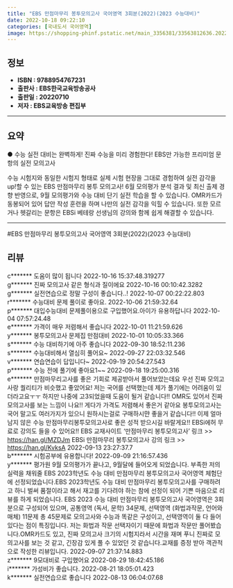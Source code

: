 ```yaml
---
title: "EBS 만점마무리 봉투모의고사 국어영역 3회분(2022)(2023 수능대비)"
date: 2022-10-18 09:22:10
categories: [국내도서 국어영역]
image: https://shopping-phinf.pstatic.net/main_3356381/33563812636.20220726094921.jpg
---
```


## **정보**

- **ISBN : 9788954767231**
- **출판사 : EBS한국교육방송공사**
- **출판일 : 20220710**
- **저자 : EBS교육방송 편집부**

------



## **요약**



● 수능 실전 대비는 완벽하게! 진짜 수능을 미리 경험한다!
EBS만 가능한 프리미엄 문항의 실전 모의고사

 수능 시험지와 동일한 시험지 형태로 실제 시험 현장을 그대로 경험하여 실전 감각을 up!할 수 있는 EBS 만점마무리 봉투 모의고사!
 6월 모의평가 분석 결과 및 최신 출제 경향 반영으로, 9월 모의평가와 수능 대비 단기 실전 학습을 할 수 있습니다. OMR카드가 동봉되어 있어 답안 작성 훈련을 하며 나만의 실전 감각을 익힐 수 있습니다. 또한 모르거나 헷갈리는 문항은 EBSi 베테랑 선생님의 강의와 함께 쉽게 해결할 수 있습니다.



------

#EBS 만점마무리 봉투모의고사 국어영역 3회분(2022)(2023 수능대비)


## **리뷰** 

  c******* 도움이 많이 됩니다 2022-10-16 15:37:48.319277 <br/>  g******* 진짜 모의고사 같은 형식과 질이에요 2022-10-16 00:10:42.3282 <br/>  g******* 실전연습으로 정말 구성이 좋습니다..! 2022-10-07 00:22:22.803 <br/>  r******* 수능대비 문제 풀이로 좋아요. 2022-10-06 21:59:32.64 <br/>  p******* 대입수능대비 문제풀이용으로 구입했어요.아이가 유용하답니다 2022-10-04 07:57:24.48 <br/>  e******* 가격이 매우 저렴해서 좋습니다 2022-10-01 11:21:59.626 <br/>  y******* 봉투모의고사 문제집 만점대비 2022-10-01 10:05:33.366 <br/>  s******* 수능 대비하기에 아주 좋습니다 2022-09-30 18:52:11.236 <br/>  s******* 수능대비해서 열심히 풀어요~ 2022-09-27 22:03:32.546 <br/>  v******* 연습연습이 답입니다~ 2022-09-19 20:54:27.543 <br/>  p******* 수능 전에 풀기에 좋아요1~~ 2022-09-18 19:25:00.316 <br/>  e******* 만점마무리고사를 좋은 기회로 제공받아서 풀어보았는데요 
우선 진짜 모의고사랑 퀄리티가 비슷했고 좋았어요! 
저는 국어를 선택했는데 제가 풀기에는 어려움이 있더라고요ㅜㅜ 하지만 나중에 고3되었을때 도움이 될거 같습니다!! OMR도 있어서 진짜 모의고사를 보는 느낌이 나요!! 게다가 가격도 저렴해서 좋은거 같아요 봉투모의고사는 국어 말고도 여러가지가 있으니 원하시는걸로 구매하시&#47620; 좋을거 같습니다!! 이제 얼마 남지 않은 수능 만점마무리봉투모의고사로 좋은 성적 받으시길 바랄게요!!
EBSi에허 무료로 강의도 들을 수 있어요!!
EBS 교재사이트 ‘만점마무리 봉투모의고사’ 링크 &gt;&gt; https://han.gl/MZDJm
EBSi 만점마무리 봉투모의고사 강의 링크 &gt;&gt; https://han.gl/KvksA 2022-09-13 23:27:37.7 <br/>  b******* 시험공부에 유용합니다! 2022-09-09 21:16:57.436 <br/>  y******* 평가원 9월 모의평가가 끝나고, 9월달에 들어오게 되었습니다. 부족한 저의 실력을 채워줄 EBS 2023학년도 수능 대비 만점마무리 봉투모의고사 국어영역 체험단에 선정되었습니다.EBS 2023학년도 수능 대비 만점마무리 봉투모의고사를 구매하려고 하니 벌써 품절이라고 해서 재고를 기다려야 하는 참에 선정이 되어 기쁜 마음으로 리뷰를 하게 되었습니다. EBS 2023 수능 대비 만점마무리 봉투모의고사 국어영역은 3회분으로 구성되어 있으며, 공통영역 (독서, 문학) 34문제, 선택영역 (화법과작문, 언어와매체) 11문제 총 45문제로 모의고사와 수능과 똑같은 구성이고, 선택영역이 둘 다 들어있다는 점이 특징입니다. 저는 화법과 작문 선택자이기 때문에 화법과 작문만 풀어봤습니다.OMR카드도 있고, 진짜 모의고사 크기의 시험지라서 시간을 재며 푸니 진짜로 모의고사를 보는 것 같고, 긴장감 있게 풀 수 있었던 것 같습니다.교재를 증정 받아 객관적으로 작성한 리뷰입니다. 2022-09-07 21:37:14.883 <br/>  z******* 9모대비로 구입했어요 2022-08-29 18:42:45.186 <br/>  i******* 가성비가 좋습니다. 2022-08-21 18:05:01.423 <br/>  k******* 실전연습으로 좋습니다 2022-08-13 06:04:07.68 <br/>